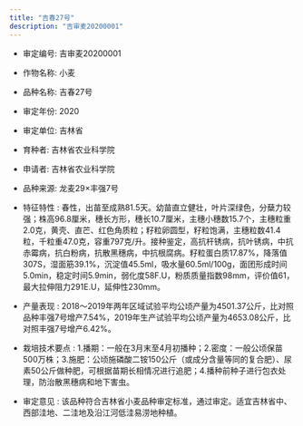 ```yaml
---
title: "吉春27号"
description: "吉审麦20200001"
---
```

* 审定编号:  吉审麦20200001

*  作物名称:  小麦

*  品种名称:  吉春27号

*  审定年份:  2020

*  审定单位:  吉林省

* 育种者:  吉林省农业科学院	

*  申请者:  吉林省农业科学院

*  品种来源:  龙麦29×丰强7号

*  特征特性 : 
春性，出苗至成熟81.5天。幼苗直立健壮，叶片深绿色，分蘖力较强；株高96.8厘米，穗长方形，穗长10.7厘米，主穗小穗数15.7个，主穗粒重2.0克，黄壳、直芒、红色角质粒；籽粒卵圆型，籽粒饱满，主穗粒数41.4粒，千粒重47.0克，容重797克/升。接种鉴定，高抗杆锈病，抗叶锈病，中抗赤霉病，抗白粉病，抗散黑穗病，中抗根腐病。籽粒蛋白质17.87%，降落值307S，湿面筋39.1%，沉淀值45.5ml，吸水量60.5ml/100g，面团形成时间5.0min，稳定时间5.9min，弱化度58F.U，粉质质量指数98mm，评价值61，最大拉伸阻力291E.U，延伸性230mm。
 
*  产量表现 : 
2018～2019年两年区域试验平均公顷产量为4501.37公斤，比对照品种丰强7号增产7.54%，2019年生产试验平均公顷产量为4653.08公斤，比对照丰强7号增产6.42%。

*  栽培技术要点 : 
1.播期：一般在3月末至4月初播种；2.密度：一般公顷保苗500万株；3.施肥：公顷施磷酸二铵150公斤（或成分含量等同的复合肥）、尿素50公斤做种肥，可根据苗期长相情况进行追肥；4.播种前种子进行包衣处理，防治散黑穗病和地下害虫。

*  审定意见 : 
该品种符合吉林省小麦品种审定标准，通过审定。适宜吉林省中、西部洼地、二洼地及沿江河低洼易涝地种植。
